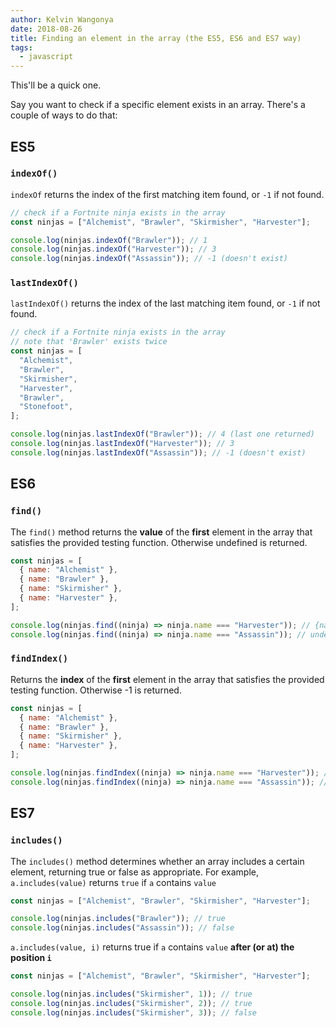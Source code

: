 ```yaml
---
author: Kelvin Wangonya
date: 2018-08-26
title: Finding an element in the array (the ES5, ES6 and ES7 way)
tags:
  - javascript
---
```


This'll be a quick one.

Say you want to check if a specific element exists in an array. There's
a couple of ways to do that:

## ES5

### `indexOf()`

`indexOf` returns the index of the first matching item found,
or `-1` if not found.

```javascript
// check if a Fortnite ninja exists in the array
const ninjas = ["Alchemist", "Brawler", "Skirmisher", "Harvester"];

console.log(ninjas.indexOf("Brawler")); // 1
console.log(ninjas.indexOf("Harvester")); // 3
console.log(ninjas.indexOf("Assassin")); // -1 (doesn't exist)
```

### `lastIndexOf()`

`lastIndexOf()` returns the index of the last matching item
found, or `-1` if not found.

```javascript
// check if a Fortnite ninja exists in the array
// note that 'Brawler' exists twice
const ninjas = [
  "Alchemist",
  "Brawler",
  "Skirmisher",
  "Harvester",
  "Brawler",
  "Stonefoot",
];

console.log(ninjas.lastIndexOf("Brawler")); // 4 (last one returned)
console.log(ninjas.lastIndexOf("Harvester")); // 3
console.log(ninjas.lastIndexOf("Assassin")); // -1 (doesn't exist)
```

## ES6

### `find()`

The `find()` method returns the **value** of the **first**
element in the array that satisfies the provided testing function.
Otherwise undefined is returned.

```javascript
const ninjas = [
  { name: "Alchemist" },
  { name: "Brawler" },
  { name: "Skirmisher" },
  { name: "Harvester" },
];

console.log(ninjas.find((ninja) => ninja.name === "Harvester")); // {name: "Harvester"}
console.log(ninjas.find((ninja) => ninja.name === "Assassin")); // undefined
```

### `findIndex()`

Returns the **index** of the **first** element in the array that
satisfies the provided testing function. Otherwise -1 is returned.

```javascript
const ninjas = [
  { name: "Alchemist" },
  { name: "Brawler" },
  { name: "Skirmisher" },
  { name: "Harvester" },
];

console.log(ninjas.findIndex((ninja) => ninja.name === "Harvester")); // 3
console.log(ninjas.findIndex((ninja) => ninja.name === "Assassin")); // -1
```

## ES7

### `includes()`

The `includes()` method determines whether an array includes
a certain element, returning true or false as appropriate. For example,
`a.includes(value)` returns `true` if
`a` contains `value`

```javascript
const ninjas = ["Alchemist", "Brawler", "Skirmisher", "Harvester"];

console.log(ninjas.includes("Brawler")); // true
console.log(ninjas.includes("Assassin")); // false
```

`a.includes(value, i)` returns true if `a`
contains `value` **after (or at) the position
`i`**

```javascript
const ninjas = ["Alchemist", "Brawler", "Skirmisher", "Harvester"];

console.log(ninjas.includes("Skirmisher", 1)); // true
console.log(ninjas.includes("Skirmisher", 2)); // true
console.log(ninjas.includes("Skirmisher", 3)); // false
```
